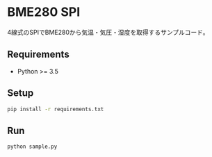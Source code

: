 # BME280 SPI

4線式のSPIでBME280から気温・気圧・湿度を取得するサンプルコード。

## Requirements

- Python >= 3.5

## Setup

```sh
pip install -r requirements.txt
```

## Run

```sh
python sample.py
```
